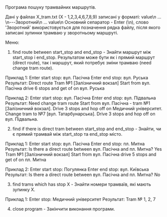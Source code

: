 Програма пошуку трамвайних маршрутів.

Дані у файлах X_tram.txt (X - 1,2,3,4,6,7,8,9) записані у форматі: value\n ... \n---Зворотний\n ... value\n
Основний сепаратор - Enter (\n), слово 'Зворотний' використовується для позначення рядка файлу, після якого записані зупинки трамваю у зворотньому маршруті.

Меню:
1) find route between start_stop and end_stop - Знайти маршрут між start_stop i end_stop.
Результатом може бути як і прямий маршрут (direct route), так і маршрут, який потребує зміни трамваю (need change tram route).

Приклад 1:
	Enter start stop: вул. Пасічна
	Enter end stop: вул. Руська
Результат:
	Direct route
	Tram №1 [Залізничний вокзал]
	Start from вул. Пасічна drive 6 stops and get of on вул. Руська
	
Приклад 2:
	Enter start stop: вул. Пасічна
	Enter end stop: вул. Підвальна
Результат:
	Need change tram route
	Start from вул. Пасічна - tram №1 [Залізничний вокзал].
	Drive 3 stops and hop off on Медичний університет.
	Change tram to №7 [вул. Татарбунарська].
	Drive 3 stops and hop off on вул. Підвальна.

2) find if there is direct tram between start_stop and end_stop - Знайти, чи є прямий трамвай між start_stop та end_stop місто.

Приклад 1:
	Enter start stop: вул. Пасічна
	Enter end stop: пл. Митна
Результат:
	Is there a direct route between вул. Пасічна and пл. Митна?
	Yes
	Tram №1 [Залізничний вокзал]
	Start from вул. Пасічна drive 5 stops and get of on пл. Митна

Приклад 2:
	Enter start stop: Погулянка
	Enter end stop: вул. Київська
Результат:
	Is there a direct route between вул. Пасічна and пл. Митна?
	No

3) find trams which has stop X - Знайти номери трамваїв, які мають зупинку X.

Приклад 1:
	Enter stop: Медичний університет
Результат:
	Tram № 1, 2, 7

4) close program - Закінчити виконання програми.
